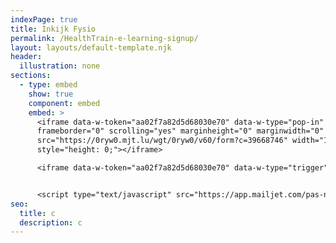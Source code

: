 ```yaml
---
indexPage: true
title: Inkijk Fysio
permalink: /HealthTrain-e-learning-signup/
layout: layouts/default-template.njk
header:
  illustration: none
sections:
  - type: embed
    show: true
    component: embed
    embed: >
      <iframe data-w-token="aa02f7a82d5d68030e70" data-w-type="pop-in"
      frameborder="0" scrolling="yes" marginheight="0" marginwidth="0"
      src="https://0ryw0.mjt.lu/wgt/0ryw0/v60/form?c=39668746" width="100%"
      style="height: 0;"></iframe>

      <iframe data-w-token="aa02f7a82d5d68030e70" data-w-type="trigger" frameborder="0" scrolling="no" marginheight="0" marginwidth="0" src="https://0ryw0.mjt.lu/wgt/0ryw0/v60/trigger?c=3de0de77" width="100%" style="height: 0;"></iframe>


      <script type="text/javascript" src="https://app.mailjet.com/pas-nc-pop-in-v1.js"></script>
seo:
  title: c
  description: c
---
```


